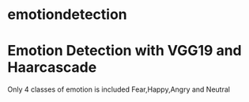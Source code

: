 # emotiondetection
# Emotion Detection with VGG19 and Haarcascade
Only 4 classes of emotion is included
Fear,Happy,Angry and Neutral
